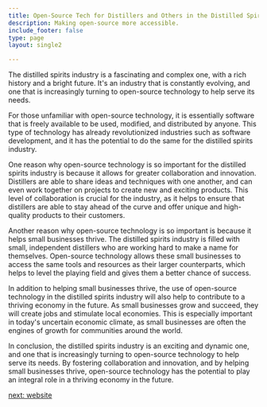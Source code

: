 ```yaml
---
title: Open-Source Tech for Distillers and Others in the Distilled Spirits  Industry
description: Making open-source more accessible.
include_footer: false
type: page
layout: single2

---
```


<p>
The distilled spirits industry is a fascinating and complex one, with a rich history and a bright future. It's an industry that is constantly evolving, and one that is increasingly turning to open-source technology to help serve its needs.

For those unfamiliar with open-source technology, it is essentially software that is freely available to be used, modified, and distributed by anyone. This type of technology has already revolutionized industries such as software development, and it has the potential to do the same for the distilled spirits industry.

One reason why open-source technology is so important for the distilled spirits industry is because it allows for greater collaboration and innovation. Distillers are able to share ideas and techniques with one another, and can even work together on projects to create new and exciting products. This level of collaboration is crucial for the industry, as it helps to ensure that distillers are able to stay ahead of the curve and offer unique and high-quality products to their customers.

Another reason why open-source technology is so important is because it helps small businesses thrive. The distilled spirits industry is filled with small, independent distillers who are working hard to make a name for themselves. Open-source technology allows these small businesses to access the same tools and resources as their larger counterparts, which helps to level the playing field and gives them a better chance of success.

In addition to helping small businesses thrive, the use of open-source technology in the distilled spirits industry will also help to contribute to a thriving economy in the future. As small businesses grow and succeed, they will create jobs and stimulate local economies. This is especially important in today's uncertain economic climate, as small businesses are often the engines of growth for communities around the world.

In conclusion, the distilled spirits industry is an exciting and dynamic one, and one that is increasingly turning to open-source technology to help serve its needs. By fostering collaboration and innovation, and by helping small businesses thrive, open-source technology has the potential to play an integral role in a thriving economy in the future.


<a href="https://workdojos.com/distiller/website">next: website</a>

